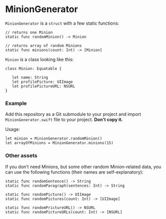 # MinionGenerator

```MinionGenerator``` is a ```struct``` with a few static functions:

	// returns one Minion
    static func randomMinion() -> Minion 

	// returns array of random Minions
    static func minions(count: Int) -> [Minion]



```Minion``` is a class looking like this:

	class Minion: Equatable {
	
	   let name: String
	   let profilePicture: UIImage
	   let profilePictureURL: NSURL
	}



### Example

Add this repository as a Git submodule to your project and import ```MinionGenerator.swift``` file to your project. **Don't copy it.**

Usage:

	let minion = MinionGenerator.randomMinion()
	let arrayOfMinions = MinionGenerator.minions(15)
	
	
### Other assets


If you don’t need Minions, but some other random Minion-related data, you can use the following functions (their names are self-explanatory):

    static func randomSentence() -> String
    static func randomParagraph(sentences: Int) -> String     
    
    static func randomPicture() -> UIImage 
    static func randomPictures(count: Int) -> [UIImage]

    static func randomPrictureURL() -> NSURL 
    static func randomPictureURLs(count: Int) -> [NSURL] 